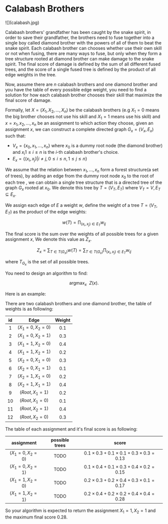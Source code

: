 # Calabash Brothers

<div style="width:300px">![](calabash.jpg)</div>

Calabash brothers' grandfather has been caught by the snake spirit, in order to save their grandfather, the brothers need to fuse together into a single boy called diamond brother with the powers of all of them to beat the snake spirit. Each calabash brother can chooses whether use their own skill or not when fusing, there are many ways to fuse, but only when they form a tree structure rooted at diamond brother can make damage to the snake spirit. The final score of damage is defined by the sum of all different fused trees, and the score of a single fused tree is defined by the product of all edge weights in the tree.

Now, assume there are $n$ calabash brothers and one diamond brother and you have the table of every possible edge weight, you need to find a solution for how each calabash brother chooses their skill that maximize the final score of damage.

Formally, let $X = (X_{1}, X_{2},..., X_{n})$ be the calabash brothers (e.g $X_{1}=0$ means the big brother chooses not use his skill and $X_{1}=1$ means use his skill) and $x = {x_{1},x_{2},...,x_{n}}$ be an assignment to which action they choose, given an assignment $x$, we can construct a complete directed graph $G_{x}=(V_{x}, E_{x})$ such that:

- $V_{x}=\{x_{0}, x_{1},...,x_{n}\}$ where $x_{0}$ is a dummy root node (the diamond brother) and $x_{i} 1\leq i \leq n$ is the $i$-th calabash brother's choice.
- $E_{x}=\{(x_{i}, x_{j})| i \neq j, 0\leq i \leq n, 1\leq j \leq n\}$

We assume that the relation between $x_{1},...,x_{n}$ form a forest structure(a set of trees), by adding an edge from the dummy root node $x_{0}$ to the root of each tree , we can obtain a single tree structure that is a directed tree of the graph $G_{x}$ rooted at $x_{0}$. We denote this tree by $T=(V_{T}, E_{T})$ where $V_{T} = V, E_{T} \subseteq E_{x}$.

We assign each edge of $E$ a weight $w$, define the weight of a tree $T=(V_{T}, E_{T})$ as the product of the edge weights:

$$w(T) = \prod_{(x_{i}, x_{j})\in E_{T}} w_{ij}$$

The final score is the sum over the weights of all possible trees for a given assignment $x$, We denote this value as $Z_{x}$.

$$Z_{x}= \sum_{T \in T(G_{x})}w(T) =\sum_{T \in T(G_{x})} \prod_{(x_{i}, x_{j})\in E_{T}} w_{ij}$$

where $T_{G_{x}}$ is the set of all possible trees.

You need to design an algorithm to find:

$$\mathop{\arg\max}_{x} \ \ Z(x).$$

Here is an example:

There are two calabash brothers and one diamond brother, the table of weights is as following:

|  id  |    Edge     | Weight |
|:----:|:-----------:|:------:|
| 1 | $(X_{1} = 0, X_{2} = 0)$ | 0.1 |
| 2 | $(X_{1} = 0, X_{2} = 1)$ | 0.3 |
| 3 | $(X_{1} = 1, X_{2} = 0)$ | 0.4 |
| 4 | $(X_{1} = 1, X_{2} = 1)$ | 0.2 |
| 5 | $(X_{2} = 0, X_{1} = 0)$ | 0.3 |
| 6 | $(X_{2} = 0, X_{1} = 1)$ | 0.1 |
| 7 | $(X_{2} = 1, X_{1} = 0)$ | 0.2 |
| 8 | $(X_{2} = 1, X_{1} = 1)$ | 0.4 |
| 9 | $(Root, X_{1} = 1)$ | 0.2 |
| 10 | $(Root, X_{1} = 0)$ | 0.1 |
| 11 | $(Root, X_{2} = 1)$ | 0.4 |
| 12 | $(Root, X_{2} = 0)$ | 0.3 |

The table of each assignment and it's final score is as following:

| assignment | possible trees | score |
|:----------:|:--------------:|:-----:|
| $(X_{1} = 0, X_{2} = 0)$ | TODO | $0.1 \times 0.3 + 0.1 \times 0.1 + 0.3 \times 0.3 = 0.13$ |
| $(X_{1} = 0, X_{2} = 1)$ | TODO | $0.1 \times 0.4 + 0.1 \times 0.3 + 0.4 \times 0.2 = 0.15$ |
| $(X_{1} = 1, X_{2} = 0)$ | TODO | $0.2 \times 0.3 + 0.2 \times 0.4 + 0.3 \times 0.1 = 0.17$ |
| $(X_{1} = 1, X_{2} = 1)$ | TODO | $0.2 \times 0.4 + 0.2 \times 0.2 + 0.4 \times 0.4 = 0.28$ |

So your algorithm is expected to return the assignment $X_{1} = 1, X_{2} = 1$ and the maximum final score 0.28.
